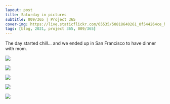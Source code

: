 ```yaml
---
layout: post
title: Saturday in pictures
subtitle: 009/365 | Project 365
cover-img: https://live.staticflickr.com/65535/50818640261_0f544264ce_h.jpg
tags: [blog, 2021, project 365, 009/365]
---
```

The day started chill... and we ended up in San Francisco to have dinner with mom.
<p class="post-img-wrap">
  <img src="https://live.staticflickr.com/65535/50818647126_c11b24d0da_b.jpg">
</p>
<p class="post-img-wrap">
  <img src="https://scontent-sjc3-1.cdninstagram.com/v/t51.2885-15/sh0.08/e35/p750x750/137008561_469866427721948_2576691943071858295_n.jpg?_nc_ht=scontent-sjc3-1.cdninstagram.com&_nc_cat=108&_nc_ohc=_U4n1UN1gYAAX_7U3Tw&tp=1&oh=3768e99c36fddbda06b00f11f21900f0&oe=602466E5">
</p>
<p class="post-img-wrap">
  <img src="https://scontent-sjc3-1.cdninstagram.com/v/t51.2885-15/e35/136707457_400635584571945_1317643617812428991_n.jpg?_nc_ht=scontent-sjc3-1.cdninstagram.com&_nc_cat=109&_nc_ohc=2MakXzRpfCUAX8n8xCW&tp=1&oh=a31ba9aa2519ab00b76b9cd5d8527abb&oe=60255412">
</p>
<p class="post-img-wrap">
  <img src="https://scontent-sjc3-1.cdninstagram.com/v/t51.2885-15/sh0.08/e35/p750x750/136716957_879911136152632_2654703723559183607_n.jpg?_nc_ht=scontent-sjc3-1.cdninstagram.com&_nc_cat=104&_nc_ohc=Y-nax0lLzbwAX_vAbr0&tp=1&oh=49338bd684f27f3fe1a20154c22f1ad1&oe=60239584">
</p>
<p class="post-img-wrap">
  <img src="https://scontent-sjc3-1.cdninstagram.com/v/t51.2885-15/e35/136442262_434580304245369_6018356341136297197_n.jpg?_nc_ht=scontent-sjc3-1.cdninstagram.com&_nc_cat=109&_nc_ohc=wJNLwUpRCUEAX-D4Enq&tp=1&oh=f4f72f6f3f4714f90bb3497fd5b3dbd5&oe=6022A4E1">
</p>
